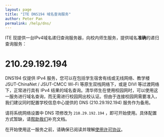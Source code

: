 ```yaml
---
layout: page
title: "ITE DNS194 域名查询服务"
author: Peter Pan
permalink: /help/dns/
---
```


ITE 现提供一台IPv4域名递归查询服务器，向校内师生服务，提供域名**准确**的递归查询服务：

# 210.29.192.194

DNS194 仅提供 IPv4 服务，您可以在包括学生宿舍有线或无线网络、教学楼 JSUT-ChinaNet / JSUT-CMCC Wi-Fi 等原生双栈网络下，或是 DIVI 等过渡网络下，正常进行具有 IPv4 结果的域名查询。清华师生在使用校园网时，可以使用这一服务进行域名查询，而无需进行校园网出校认证。但由于连接校园网需要准入，我们建议同时配置学校信息中心提供的 DNS (210.29.192.194) 服务作为备用。

请将系统网络设置中 DNS 项修改为 `210.29.192.194` ，即可开始使用。具体配置方式暂缺，请[帮助我们](https://github.com/jsutite/jsutite.github.io)补充文档。

在开始使用这一服务之前，请确保已阅读并理解[使用许可协议](/help/dns-license/)。

